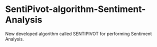 # SentiPivot-algorithm-Sentiment-Analysis

New developed algorithm called SENTIPIVOT for performing Sentiment Analysis.
